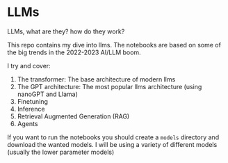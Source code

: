 # LLMs

LLMs, what are they? how do they work? 

This repo contains my dive into llms.
The notebooks are based on some of the big trends in the 2022-2023 AI/LLM boom.

I try and cover:
1. The transformer: The base architecture of modern llms
2. The GPT architecture: The most popular llms architecture (using nanoGPT and Llama)
3. Finetuning
4. Inference
5. Retrieval Augmented Generation (RAG)
6. Agents

If you want to run the notebooks you should create a `models` directory and download the wanted models. 
I will be using a variety of different models (usually the lower parameter models)
